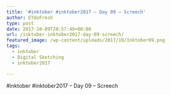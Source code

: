 ```yaml
---
title: '#inktober #inktober2017 – Day 09 – Screech'
author: ETdoFresh
type: post
date: 2017-10-09T20:57:49+00:00
url: /inktober-inktober2017-day-09-screech/
featured_image: /wp-content/uploads/2017/10/Inktober09.png
tags:
  - inktober
  - Digital Sketching
  - inktober2017

---
```

#inktober #inktober2017 – Day 09 – Screech